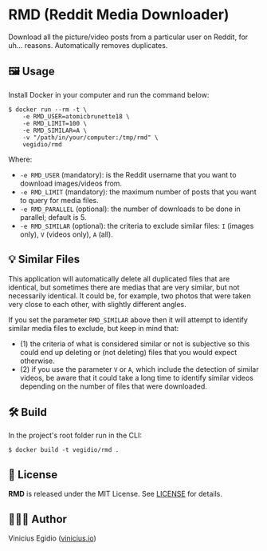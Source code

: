 # RMD (Reddit Media Downloader)

Download all the picture/video posts from a particular user on Reddit, for uh... reasons. Automatically removes duplicates.

## 🖼️ Usage

Install Docker in your computer and run the command below:

```
$ docker run --rm -t \
    -e RMD_USER=atomicbrunette18 \
    -e RMD_LIMIT=100 \
    -e RMD_SIMILAR=A \
    -v "/path/in/your/computer:/tmp/rmd" \
    vegidio/rmd
```

Where:

- `-e RMD_USER` (mandatory): is the Reddit username that you want to download images/videos from.
- `-e RMD_LIMIT` (mandatory): the maximum number of posts that you want to query for media files.
- `-e RMD_PARALLEL` (optional): the number of downloads to be done in parallel; default is 5.
- `-e RMD_SIMILAR` (optional): the criteria to exclude similar files: `I` (images only), `V` (videos only), `A` (all).

## 💡 Similar Files

This application will automatically delete all duplicated files that are identical, but sometimes there are medias that are very similar, but not necessarily identical. It could be, for example, two photos that were taken very close to each other, with slightly different angles.

If you set the parameter `RMD_SIMILAR` above then it will attempt to identify similar media files to exclude, but keep in mind that:
- (1) the criteria of what is considered similar or not is subjective so this could end up deleting or (not deleting) files that you would expect otherwise.
- (2) if you use the parameter `V` or `A`, which include the detection of similar videos, be aware that it could take a long time to identify similar videos depending on the number of files that were downloaded.

## 🛠️ Build

In the project's root folder run in the CLI:

```
$ docker build -t vegidio/rmd .
```

## 📝 License

**RMD** is released under the MIT License. See [LICENSE](LICENSE) for details.

## 👨🏾‍💻 Author

Vinicius Egidio ([vinicius.io](http://vinicius.io))